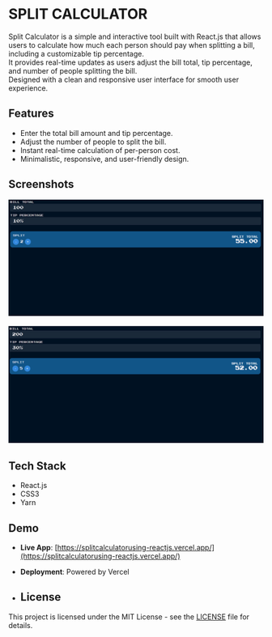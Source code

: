 # SPLIT CALCULATOR
Split Calculator is a simple and interactive tool built with React.js that allows users to calculate how much each person should pay when splitting a bill, including a customizable tip percentage.  
It provides real-time updates as users adjust the bill total, tip percentage, and number of people splitting the bill.  
Designed with a clean and responsive user interface for smooth user experience.

## Features
- Enter the total bill amount and tip percentage.
- Adjust the number of people to split the bill.
- Instant real-time calculation of per-person cost.
- Minimalistic, responsive, and user-friendly design.

## Screenshots

<!-- First image -->
<img src="productpics/pic1.png" alt="App Screenshot 1" style="display:block; margin-bottom: 20px;">

<!-- Second image -->
<img src="productpics/pic2.png" alt="App Screenshot 2">


## Tech Stack
- React.js
- CSS3
- Yarn

## Demo
- **Live App**: [https://splitcalculatorusing-reactjs.vercel.app/](https://splitcalculatorusing-reactjs.vercel.app/)
- **Deployment**: Powered by Vercel

- ## License

This project is licensed under the MIT License - see the [LICENSE](LICENSE) file for details.
